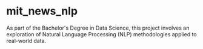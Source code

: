 # mit_news_nlp
As part of the Bachelor's Degree in Data Science, this project involves an exploration of Natural Language Processing (NLP) methodologies applied to real-world data.

